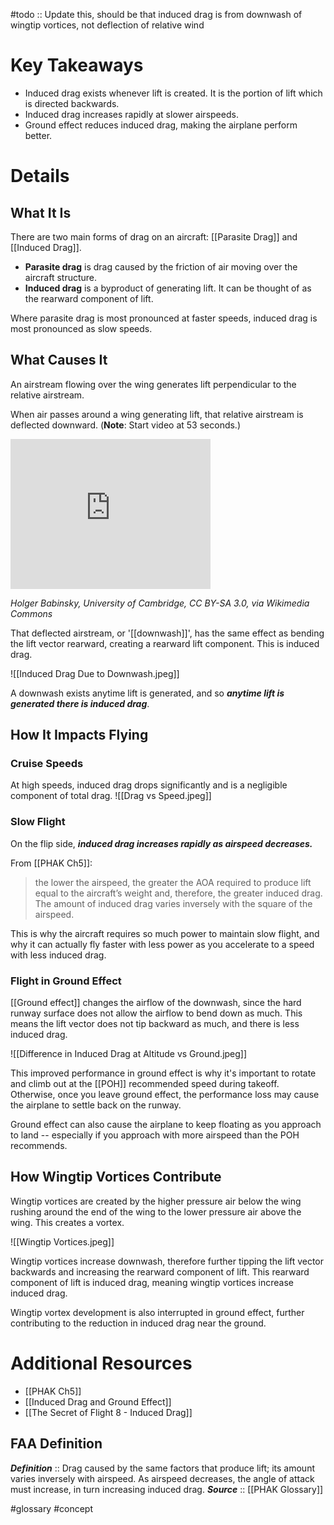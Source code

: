 #todo :: Update this, should be that induced drag is from downwash of wingtip vortices, not deflection of relative wind

# Key Takeaways
- Induced drag exists whenever lift is created. It is the portion of lift which is directed backwards.
- Induced drag increases rapidly at slower airspeeds.
- Ground effect reduces induced drag, making the airplane perform better.

# Details
## What It Is
There are two main forms of drag on an aircraft: [[Parasite Drag]] and [[Induced Drag]].

- **Parasite drag** is drag caused by the friction of air moving over the aircraft structure. 
- **Induced drag** is a byproduct of generating lift. It can be thought of as the rearward component of lift.

Where parasite drag is most pronounced at faster speeds, induced drag is most pronounced as slow speeds.

## What Causes It
An airstream flowing over the wing generates lift perpendicular to the relative airstream.

When air passes around a wing generating lift, that relative airstream is deflected downward. (**Note**: Start video at 53 seconds.)
<iframe src="https://commons.wikimedia.org/wiki/File:Flow_over_aerofoils.webm?embedplayer=yes" width="320" height="240" frameborder="0"></iframe>

<cite>Holger Babinsky, University of Cambridge, CC BY-SA 3.0, via Wikimedia Commons</cite>

That deflected airstream, or '[[downwash]]', has the same effect as bending the lift vector rearward, creating a rearward lift component. This is induced drag.

![[Induced Drag Due to Downwash.jpeg]]

A downwash exists anytime lift is generated, and so ***anytime lift is generated there is induced drag***.

## How It Impacts Flying
### Cruise Speeds
At high speeds, induced drag drops significantly and is a negligible component of total drag.
![[Drag vs Speed.jpeg]]

### Slow Flight
On the flip side, ***induced drag increases rapidly as airspeed decreases.***

From [[PHAK Ch5]]:
> the lower the airspeed, the greater the AOA required to produce lift equal to the aircraft’s weight and, therefore, the greater induced drag. The amount of induced drag varies inversely with the square of the airspeed.

This is why the aircraft requires so much power to maintain slow flight, and why it can actually fly faster with less power as you accelerate to a speed with less induced drag.

### Flight in Ground Effect
[[Ground effect]] changes the airflow of the downwash, since the hard runway surface does not allow the airflow to bend down as much. This means the lift vector does not tip backward as much, and there is less induced drag.

![[Difference in Induced Drag at Altitude vs Ground.jpeg]]

This improved performance in ground effect is why it's important to rotate and climb out at the [[POH]] recommended speed during takeoff. Otherwise, once you leave ground effect, the performance loss may cause the airplane to settle back on the runway.

Ground effect can also cause the airplane to keep floating as you approach to land -- especially if you approach with more airspeed than the POH recommends.

## How Wingtip Vortices Contribute
Wingtip vortices are created by the higher pressure air below the wing rushing around the end of the wing to the lower pressure air above the wing. This creates a vortex.

![[Wingtip Vortices.jpeg]]

Wingtip vortices increase downwash, therefore further tipping the lift vector backwards and increasing the rearward component of lift. This rearward component of lift is induced drag, meaning wingtip vortices increase induced drag.

Wingtip vortex development is also interrupted in ground effect, further contributing to the reduction in induced drag near the ground.

# Additional Resources
- [[PHAK Ch5]]
- [[Induced Drag and Ground Effect]]
- [[The Secret of Flight 8 - Induced Drag]]

## FAA Definition
***Definition***    :: Drag caused by the same factors that produce lift; its amount varies inversely with airspeed. As airspeed decreases, the angle of attack must increase, in turn increasing induced drag.
***Source***         :: [[PHAK Glossary]]

#glossary #concept